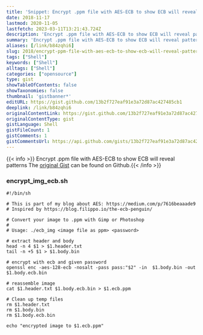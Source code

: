 ```yaml
---
title: 'Snippet: Encrypt .ppm file with AES-ECB to show ECB will reveal patterns'
date: 2018-11-17
lastmod: 2020-11-05
lastfetch: 2023-03-11T13:21:43.724Z
description: 'Encrypt .ppm file with AES-ECB to show ECB will reveal patterns'
summary: 'Encrypt .ppm file with AES-ECB to show ECB will reveal patterns'
aliases: [/link/b84zqhi6]
slug: 2018/encrypt-ppm-file-with-aes-ecb-to-show-ecb-will-reveal-patterns
tags: ["Shell"]
keywords: ["Shell"]
alltags: ["Shell"]
categories: ["opensource"]
type: gist
showTableOfContents: false
showTaxonomies: false
thumbnail: 'gistbanner*'
editURL: https://gist.github.com/13b2f727eaf91e3a72d87ac427485cb1
deeplink: /link/b84zqhi6
originalContentLink: https://gist.github.com/13b2f727eaf91e3a72d87ac427485cb1
originalContentType: gist
gistLanguage: Shell
gistFileCount: 1
gistComments: 1
gistCommentsUrl: https://api.github.com/gists/13b2f727eaf91e3a72d87ac427485cb1/comments
---
```


{{< info >}} Encrypt .ppm file with AES-ECB to show ECB will reveal patterns The [original Gist](https://gist.github.com/13b2f727eaf91e3a72d87ac427485cb1) can be found on Github.{{< /info >}}


### encrypt_img_ecb.sh

```Shell
#!/bin/sh

# This is part of my blog about AES: https://medium.com/p/7616beaaade9
# Inspired by https://blog.filippo.io/the-ecb-penguin/

# Convert your image to .ppm with Gimp or Photoshop
#
# Usage: ./ecb_img <image file as ppm> <password>

# extract header and body
head -n 4 $1 > $1.header.txt
tail -n +5 $1 > $1.body.bin

# encrypt with ecb and given password
openssl enc -aes-128-ecb -nosalt -pass pass:"$2" -in  $1.body.bin -out $1.body.ecb.bin

# reassemble image
cat $1.header.txt $1.body.ecb.bin > $1.ecb.ppm

# Clean up temp files
rm $1.header.txt
rm $1.body.bin
rm $1.body.ecb.bin

echo "encrypted image to $1.ecb.ppm"

```

